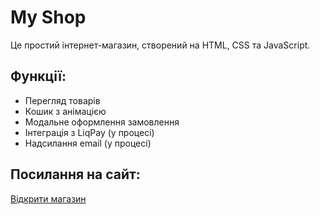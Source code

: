 # My Shop

Це простий інтернет-магазин, створений на HTML, CSS та JavaScript.

## Функції:
- Перегляд товарів
- Кошик з анімацією
- Модальне оформлення замовлення
- Інтеграція з LiqPay (у процесі)
- Надсилання email (у процесі)

## Посилання на сайт:
[Відкрити магазин](https://grt85.github.io/my-shop/)
